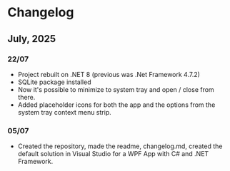 # Changelog

## July, 2025
### 22/07
- Project rebuilt on .NET 8 (previous was .Net Framework 4.7.2)
- SQLite package installed
- Now it's possible to minimize to system tray and open / close from there.
- Added placeholder icons for both the app and the options from the system tray context menu strip.
### 05/07 
- Created the repository, made the readme, changelog.md, created the default solution in Visual Studio for a WPF App with C# and .NET Framework.